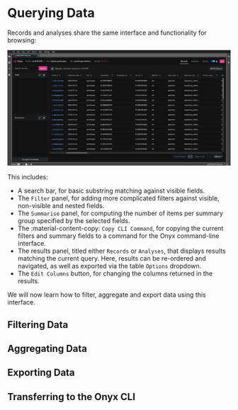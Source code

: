 # Querying Data

Records and analyses share the same interface and functionality for browsing:

![](../../img/records.png)

This includes:

- A search bar, for basic substring matching against visible fields.
- The `Filter` panel, for adding more complicated filters against visible, non-visible and nested fields.
- The `Summarise` panel, for computing the number of items per summary group specified by the selected fields.
- The :material-content-copy: `Copy CLI Command`, for copying the current filters and summary fields to a command for the Onyx command-line interface.
- The results panel, titled either `Records` or `Analyses`, that displays results matching the current query. Here, results can be re-ordered and navigated, as well as exported via the table `Options` dropdown.
- The `Edit Columns` button, for changing the columns returned in the results.

We will now learn how to filter, aggregate and export data using this interface.

## Filtering Data

## Aggregating Data

## Exporting Data

## Transferring to the Onyx CLI

